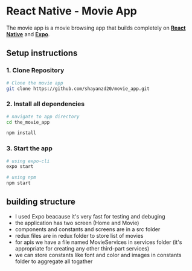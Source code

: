 # React Native - Movie App

The movie app is a movie browsing app that builds completely on [**React Native**](https://reactnative.dev/) and [**Expo**](https://expo.io).

## Setup instructions

### 1. Clone Repository

```sh
# Clone the movie app
git clone https://github.com/shayanzd20/movie_app.git
```

### 2. Install all dependencies

```sh
# navigate to app directory
cd the_movie_app

npm install
```

### 3. Start the app

```sh
# using expo-cli
expo start

# using npm
npm start
```

## building structure

-   I used Expo beacause it's very fast for testing and debuging
-   the application has two screen (Home and Movie)
-   components and constants and screens are in a src folder
-   redux files are in redux folder to store list of movies
-   for apis we have a file named MovieServices in services folder (it's appropriate for creating any other third-part services)
-   we can store constants like font and color and images in constants folder to aggregate all togather
